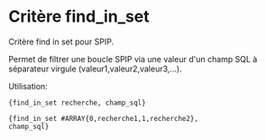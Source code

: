 Critère find_in_set
===================

Critère find in set pour SPIP.

Permet de filtrer une boucle SPIP via une valeur d'un champ SQL à séparateur virgule (valeur1,valeur2,valeur3,...).

Utilisation:

<code>{find_in_set recherche, champ_sql}</code>

<code>{find_in_set #ARRAY{0,recherche1,1,recherche2}, champ_sql}</code>
